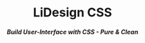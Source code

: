 <div align="center">

  
</div>

<h1 align="center">LiDesign CSS</h1>

<h5 align="center">
  Build User-Interface with CSS - Pure & Clean
</h5>




